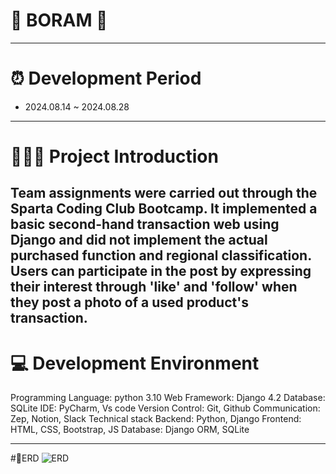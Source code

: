 # 🪷 BORAM 🪷
----
# ⏰ Development Period
- 2024.08.14 ~ 2024.08.28
----
# 👩🏻‍💻 Project Introduction

Team assignments were carried out through the Sparta Coding Club Bootcamp.
It implemented a basic second-hand transaction web using Django and did not implement the actual purchased function and regional classification.
Users can participate in the post by expressing their interest through 'like' and 'follow' when they post a photo of a used product's transaction.
----
# 💻 Development Environment

Programming Language: python 3.10
Web Framework: Django 4.2
Database: SQLite
IDE: PyCharm, Vs code
Version Control: Git, Github
Communication: Zep, Notion, Slack
Technical stack
Backend: Python, Django
Frontend: HTML, CSS, Bootstrap, JS
Database: Django ORM, SQLite



----
#📄ERD
![ERD](https://github.com/user-attachments/assets/00db2583-9f10-4420-88e5-e1baefadeadb)

